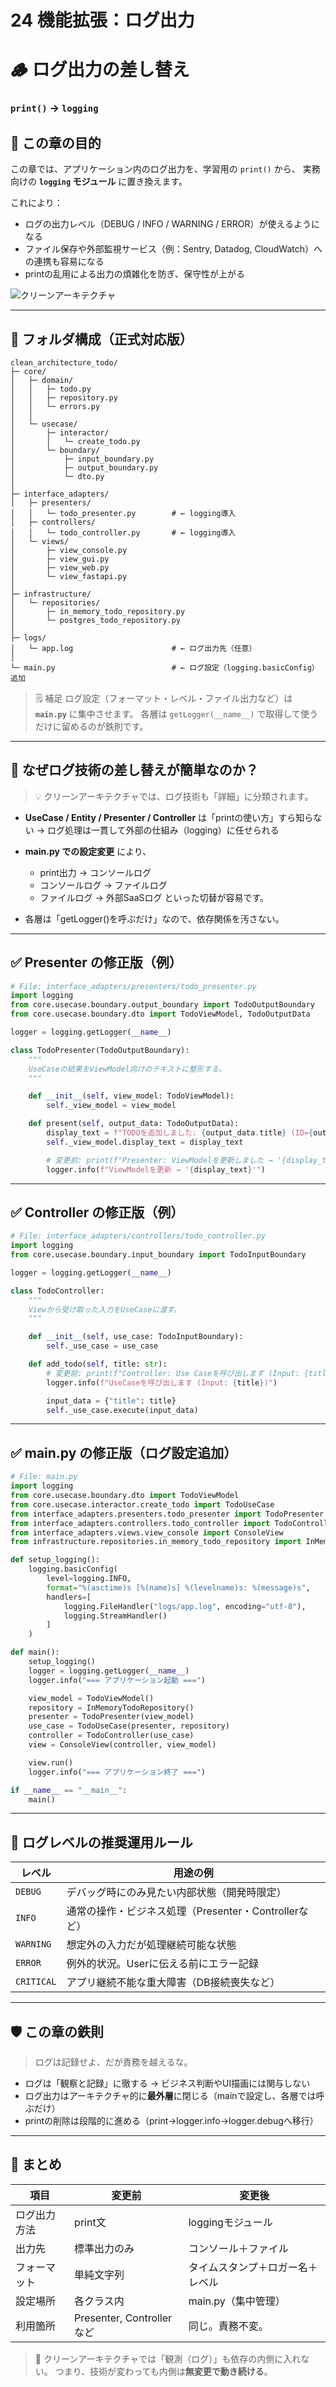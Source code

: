 # 24 機能拡張：ログ出力

# 🪵 ログ出力の差し替え
### `print()` → `logging`



## 🧭 この章の目的

この章では、アプリケーション内のログ出力を、学習用の `print()` から、
実務向けの **`logging` モジュール** に置き換えます。

これにより：

* ログの出力レベル（DEBUG / INFO / WARNING / ERROR）が使えるようになる
* ファイル保存や外部監視サービス（例：Sentry, Datadog, CloudWatch）への連携も容易になる
* printの乱用による出力の煩雑化を防ぎ、保守性が上がる

![クリーンアーキテクチャ](../クリーンアーキテクチャ.png)

---

## 📂 フォルダ構成（正式対応版）

```text
clean_architecture_todo/
├─ core/
│   ├─ domain/
│   │   ├─ todo.py
│   │   ├─ repository.py
│   │   └─ errors.py
│   │
│   └─ usecase/
│       ├─ interactor/
│       │   └─ create_todo.py
│       └─ boundary/
│           ├─ input_boundary.py
│           ├─ output_boundary.py
│           └─ dto.py
│
├─ interface_adapters/
│   ├─ presenters/
│   │   └─ todo_presenter.py        # ← logging導入
│   ├─ controllers/
│   │   └─ todo_controller.py       # ← logging導入
│   └─ views/
│       ├─ view_console.py
│       ├─ view_gui.py
│       ├─ view_web.py
│       └─ view_fastapi.py
│
├─ infrastructure/
│   └─ repositories/
│       ├─ in_memory_todo_repository.py
│       └─ postgres_todo_repository.py
│
├─ logs/
│   └─ app.log                      # ← ログ出力先（任意）
│
└─ main.py                          # ← ログ設定（logging.basicConfig）追加
```

> 🗒️ 補足
> ログ設定（フォーマット・レベル・ファイル出力など）は **`main.py`** に集中させます。
> 各層は `getLogger(__name__)` で取得して使うだけに留めるのが鉄則です。

---

## 🔁 なぜログ技術の差し替えが簡単なのか？

> 💡 クリーンアーキテクチャでは、ログ技術も「詳細」に分類されます。

* **UseCase / Entity / Presenter / Controller** は「printの使い方」すら知らない
  → ログ処理は一貫して外部の仕組み（logging）に任せられる
* **main.py での設定変更** により、

  * print出力 → コンソールログ
  * コンソールログ → ファイルログ
  * ファイルログ → 外部SaaSログ
    といった切替が容易です。
* 各層は「getLogger()を呼ぶだけ」なので、依存関係を汚さない。

---

## ✅ Presenter の修正版（例）

```python
# File: interface_adapters/presenters/todo_presenter.py
import logging
from core.usecase.boundary.output_boundary import TodoOutputBoundary
from core.usecase.boundary.dto import TodoViewModel, TodoOutputData

logger = logging.getLogger(__name__)

class TodoPresenter(TodoOutputBoundary):
    """
    UseCaseの結果をViewModel向けのテキストに整形する。
    """

    def __init__(self, view_model: TodoViewModel):
        self._view_model = view_model

    def present(self, output_data: TodoOutputData):
        display_text = f"TODOを追加しました: {output_data.title} (ID={output_data.id})"
        self._view_model.display_text = display_text

        # 変更前: print(f"Presenter: ViewModelを更新しました → '{display_text}'")
        logger.info(f"ViewModelを更新 → '{display_text}'")
```

---

## ✅ Controller の修正版（例）

```python
# File: interface_adapters/controllers/todo_controller.py
import logging
from core.usecase.boundary.input_boundary import TodoInputBoundary

logger = logging.getLogger(__name__)

class TodoController:
    """
    Viewから受け取った入力をUseCaseに渡す。
    """

    def __init__(self, use_case: TodoInputBoundary):
        self._use_case = use_case

    def add_todo(self, title: str):
        # 変更前: print(f"Controller: Use Caseを呼び出します (Input: {title})")
        logger.info(f"UseCaseを呼び出します (Input: {title})")

        input_data = {"title": title}
        self._use_case.execute(input_data)
```

---

## ✅ main.py の修正版（ログ設定追加）

```python
# File: main.py
import logging
from core.usecase.boundary.dto import TodoViewModel
from core.usecase.interactor.create_todo import TodoUseCase
from interface_adapters.presenters.todo_presenter import TodoPresenter
from interface_adapters.controllers.todo_controller import TodoController
from interface_adapters.views.view_console import ConsoleView
from infrastructure.repositories.in_memory_todo_repository import InMemoryTodoRepository

def setup_logging():
    logging.basicConfig(
        level=logging.INFO,
        format="%(asctime)s [%(name)s] %(levelname)s: %(message)s",
        handlers=[
            logging.FileHandler("logs/app.log", encoding="utf-8"),
            logging.StreamHandler()
        ]
    )

def main():
    setup_logging()
    logger = logging.getLogger(__name__)
    logger.info("=== アプリケーション起動 ===")

    view_model = TodoViewModel()
    repository = InMemoryTodoRepository()
    presenter = TodoPresenter(view_model)
    use_case = TodoUseCase(presenter, repository)
    controller = TodoController(use_case)
    view = ConsoleView(controller, view_model)

    view.run()
    logger.info("=== アプリケーション終了 ===")

if __name__ == "__main__":
    main()
```

---

## 🧩 ログレベルの推奨運用ルール

| レベル        | 用途の例                                 |
| ---------- | ------------------------------------ |
| `DEBUG`    | デバッグ時にのみ見たい内部状態（開発時限定）               |
| `INFO`     | 通常の操作・ビジネス処理（Presenter・Controllerなど） |
| `WARNING`  | 想定外の入力だが処理継続可能な状態                    |
| `ERROR`    | 例外的状況。Userに伝える前にエラー記録                |
| `CRITICAL` | アプリ継続不能な重大障害（DB接続喪失など）               |

---

## 🛡 この章の鉄則

> ログは記録せよ、だが責務を越えるな。

* ログは「観察と記録」に徹する
  → ビジネス判断やUI描画には関与しない
* ログ出力はアーキテクチャ的に**最外層**に閉じる（mainで設定し、各層では呼ぶだけ）
* printの削除は段階的に進める（print→logger.info→logger.debugへ移行）

---

## 🧠 まとめ

| 項目     | 変更前                      | 変更後              |
| ------ | ------------------------ | ---------------- |
| ログ出力方法 | print文                   | loggingモジュール     |
| 出力先    | 標準出力のみ                   | コンソール＋ファイル       |
| フォーマット | 単純文字列                    | タイムスタンプ＋ロガー名＋レベル |
| 設定場所   | 各クラス内                    | main.py（集中管理）    |
| 利用箇所   | Presenter, Controller など | 同じ。責務不変。         |

> 💬 クリーンアーキテクチャでは「観測（ログ）」も依存の内側に入れない。
> つまり、技術が変わっても内側は**無変更で動き続ける**。
